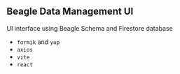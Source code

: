 ## Beagle Data Management UI
UI interface using Beagle Schema and Firestore database
* `formik` and `yup`
* `axios`
* `vite`
* `react`